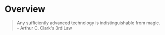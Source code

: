 # Overview 

> Any sufficiently advanced technology is indistinguishable from magic.
> \- Arthur C. Clark's 3rd Law 
